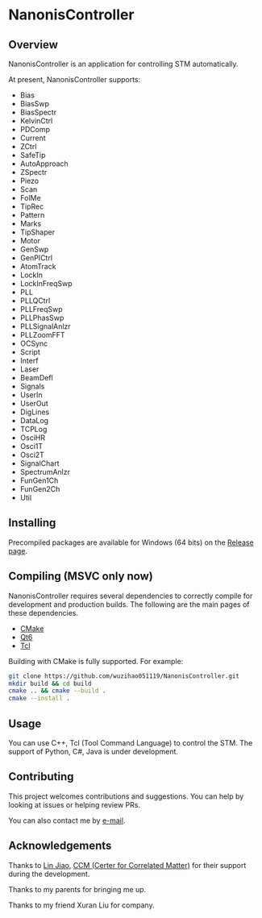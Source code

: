 # NanonisController

## Overview

NanonisController is an application for controlling STM automatically.

At present, NanonisController supports:

- Bias
- BiasSwp
- BiasSpectr
- KelvinCtrl
- PDComp
- Current
- ZCtrl
- SafeTip
- AutoApproach
- ZSpectr
- Piezo
- Scan
- FolMe
- TipRec
- Pattern
- Marks
- TipShaper
- Motor
- GenSwp
- GenPICtrl
- AtomTrack
- LockIn
- LockInFreqSwp
- PLL
- PLLQCtrl
- PLLFreqSwp
- PLLPhasSwp
- PLLSignalAnlzr
- PLLZoomFFT
- OCSync
- Script
- Interf
- Laser
- BeamDefl
- Signals
- UserIn
- UserOut
- DigLines
- DataLog
- TCPLog
- OsciHR
- Osci1T
- Osci2T
- SignalChart
- SpectrumAnlzr
- FunGen1Ch
- FunGen2Ch
- Util

## Installing

Precompiled packages are available for Windows (64 bits) on the [Release page](https://github.com/wuzihao051119/NanonisController/releases).

## Compiling (MSVC only now)

NanonisController requires several dependencies to correctly compile for development and production
builds. The following are the main pages of these dependencies.

* [CMake](https://cmake.org/)
* [Qt6](https://github.com/wuzihao051119/NanonisController/releases)
* [Tcl](https://www.tcl-lang.org/)

Building with CMake is fully supported. For example:

```bash
git clone https://github.com/wuzihao051119/NanonisController.git
mkdir build && cd build
cmake .. && cmake --build .
cmake --install .
```

## Usage

You can use C++, Tcl (Tool Command Language) to control the STM. The support of Python, C#, Java is
under development.

## Contributing

This project welcomes contributions and suggestions. You can help by looking at issues or helping
review PRs.

You can also contact me by [e-mail](mailto://wuzihao051119@gmail.com).

## Acknowledgements

Thanks to [Lin Jiao](mailto://lin.jiao@zju.edu.cn), [CCM (Certer for Correlated Matter)](http://ccm.zju.edu.cn/)
for their support during the development.

Thanks to my parents for bringing me up.

Thanks to my friend Xuran Liu for company.
